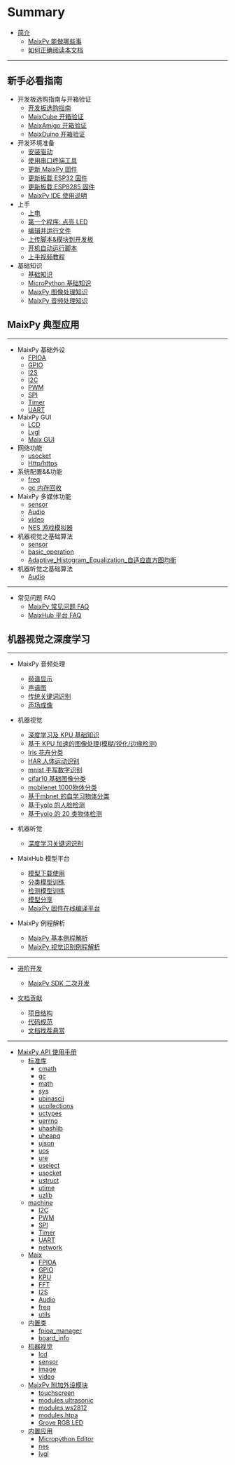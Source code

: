 # Summary

* [简介](README.md)
  - [MaixPy 能做哪些事](./what_maix_do.md)
  - [如何正确阅读本文档](./how_to_read.md)

----

## 新手必看指南

* 开发板选购指南与开箱验证
  - [开发板选购指南](./develop_kit_board/get_hardware.md)
  - [MaixCube 开箱验证](./develop_kit_board/maix_cube.md)
  - [MaixAmigo 开箱验证](./develop_kit_board/Maix_amigo.md)
  - [MaixDuino 开箱验证](./develop_kit_board/maix_duino.md)
* 开发环境准备
  - [安装驱动](./get_started/env_install_driver.md)
  - [使用串口终端工具](./get_started/env_serial_tools.md)
  - [更新 MaixPy 固件](./get_started/upgrade_maixpy_firmware.md)
  - [更新板载 ESP32 固件](./get_started/upgrade_esp32_firmware.md)
  - [更新板载 ESP8285 固件](./get_started/upgrade_esp8285_firmware.md)
  - [MaixPy IDE 使用说明](./get_started/env_maixpyide.md)
* 上手
  - [上电](./get_started/get_started_power_on.md)
  - [第一个程序: 点亮 LED](./get_started/get_started_led_blink.md)
  - [编辑并运行文件](./get_started/get_started_edit_file.md)
  - [上传脚本&模块到开发板](./get_started/get_started_upload_script.md)
  - [开机自动运行脚本](./get_started/get_started_boot.md)
  - [上手视频教程](./get_started/maixpy_get_started_video.md)
* 基础知识
  - [基础知识](./get_started/knowledge_prepare.md)
  - [MicroPython 基础知识](./get_started/knowledge_micropython.md)
  - [MaixPy 图像处理知识](./get_started/knowledge_image.md)
  - [MaixPy 音频处理知识](./get_started/knowledge_audio.md)


## MaixPy 典型应用


----

* MaixPy 基础外设
  - [FPIOA](./api_reference/Maix/fpioa.md)
  - [GPIO](./api_reference/Maix/gpio.md)
  - [I2S](./api_reference/Maix/i2s.md)
  - [I2C](./api_reference/machine/i2c.md)
  - [PWM](./api_reference/machine/pwm.md)
  - [SPI](./api_reference/machine/spi.md)
  - [Timer](./api_reference/machine/timer.md)
  - [UART](./api_reference/machine/uart.md)
* MaixPy GUI
  - [LCD](./api_reference/machine_vision/lcd.md)
  - [Lvgl](./api_reference/application/lvgl.md)
  - [Maix GUI]()
* 网络功能
  - [usocket](./api_reference/standard/usocket.md)
  - [Http/https](./api_reference/machine/network.md)
* 系统配置&&功能
  - [freq](./api_reference/Maix/freq.md)
  - [gc 内存回收](./api_reference/standard/gc.md)
* MaixPy 多媒体功能
  - [sensor](./api_reference/machine_vision/sensor.md)
  - [Audio](./api_reference/Maix/audio.md)
  - [video](./api_reference/machine_vision/video.md)
  - [NES 游戏模拟器](././api_reference/application/nes.md)
* 机器视觉之基础算法
  - [sensor](./application/image/sensor.md)
  - [basic_operation](./application/image/basic_operation.md)
  - [Adaptive_Histogram_Equalization_自适应直方图均衡]()
* 机器听觉之基础算法
  - [Audio]()

-----

* 常见问题 FAQ
  - [MaixPy 常见问题 FAQ](./others/maixpy_faq.md)
  - [MaixHub 平台 FAQ](./others/maixhub_faq.md)
## 机器视觉之深度学习


----

* MaixPy 音频处理
  - [频谱显示]()
  - [声谱图]()
  - [传统关键词识别]()
  - [声场成像]()
* 机器视觉
  - [深度学习及 KPU 基础知识](./deep_learning/README.md)
  - [基于 KPU 加速的图像处理(模糊/锐化/边缘检测)]()
  - [Iris 花卉分类]()
  - [HAR 人体运动识别]()
  - [mnist 手写数字识别]()
  - [cifar10 基础图像分类]()
  - [mobilenet 1000物体分类]()
  - [基于mbnet 的自学习物体分类]()
  - [基于yolo 的人脸检测]()
  - [基于yolo 的 20 类物体检测]()
* 机器听觉
  - [深度学习关键词识别]()

* MaixHub 模型平台
  - [模型下载使用](./maixhub/maixhub_platform.md)
  - [分类模型训练]()
  - [检测模型训练]()
  - [模型分享]()
  - [MaixPy 固件在线编译平台]()
* MaixPy 例程解析
  - [MaixPy 基本例程解析]()
  - [MaixPy 视觉识别例程解析]()



-----

* [进阶开发]()
  * [MaixPy SDK 二次开发](./advanced/compile.md)

* [文档贡献]()
  - [项目结构](./advanced/code_struct.md)
  - [代码规范](./advanced/coding_style.md)
  - [文档找茬悬赏]()

-----

* [MaixPy API 使用手册](./api_reference/README.md)
  * [标准库](./api_reference/standard/README.md)
    - [cmath](./api_reference/standard/cmath.md)
    - [gc](./api_reference/standard/gc.md)
    - [math](./api_reference/standard/math.md)
    - [sys](./api_reference/standard/sys.md)
    - [ubinascii](./api_reference/standard/ubinascii.md)
    - [ucollections](./api_reference/standard/ucollections.md)
    - [uctypes](./api_reference/standard/uctypes.md)
    - [uerrno](./api_reference/standard/uerrno.md)
    - [uhashlib](./api_reference/standard/uhashlib.md)
    - [uheapq](./api_reference/standard/uheapq.md)
    - [ujson](./api_reference/standard/ujson.md)
    - [uos](./api_reference/standard/uos.md)
    - [ure](./api_reference/standard/ure.md)
    - [uselect](./api_reference/standard/uselect.md)
    - [usocket](./api_reference/standard/usocket.md)
    - [ustruct](./api_reference/standard/ustruct.md)
    - [utime](./api_reference/standard/utime.md)
    - [uzlib](./api_reference/standard/uzlib.md)
  * [machine](./api_reference/machine/README.md)
    - [I2C](./api_reference/machine/i2c.md)
    - [PWM](./api_reference/machine/pwm.md)
    - [SPI](./api_reference/machine/spi.md)
    - [Timer](./api_reference/machine/timer.md)
    - [UART](./api_reference/machine/uart.md)
    - [network](./api_reference/machine/network.md)
  * [Maix](./api_reference/Maix/README.md)
    - [FPIOA](./api_reference/Maix/fpioa.md)
    - [GPIO](./api_reference/Maix/gpio.md)
    - [KPU](./api_reference/Maix/kpu.md)
    - [FFT](./api_reference/Maix/fft.md)
    - [I2S](./api_reference/Maix/i2s.md)
    - [Audio](./api_reference/Maix/audio.md)
    - [freq](./api_reference/Maix/freq.md)
    - [utils](./api_reference/Maix/utils.md)
  * [内置类](./api_reference/builtin_py/README.md)
    - [fpioa_manager](./api_reference/builtin_py/fm.md)
    - [board_info](./api_reference/builtin_py/board_info.md)
  * [机器视觉](./api_reference/machine_vision/README.md)
    - [lcd](./api_reference/machine_vision/lcd.md)
    - [sensor](./api_reference/machine_vision/sensor.md)
    - [image](./api_reference/machine_vision/image.md)
    - [video](./api_reference/machine_vision/video.md)
  * [MaixPy 附加外设模块](./api_reference/peripheral_modules/README.md)
    - [touchscreen](./api_reference/peripheral_modules/touchscreen.md)
    - [modules.ultrasonic](./api_reference/peripheral_modules/ultrasonic.md)
    - [modules.ws2812](./api_reference/peripheral_modules/ws2812.md)
    - [modules.htpa](./api_reference/peripheral_modules/htpa.md)
    - [Grove RGB LED](./api_reference/peripheral_modules/grove_chainable_rgb_led.md)
  * [内置应用](./api_reference/application/README.md)
    - [Micropython Editor](./api_reference/application/pye.md)
    - [nes](./api_reference/application/nes.md)
    - [lvgl](./api_reference/application/lvgl.md)

